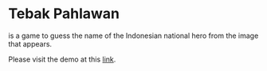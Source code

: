 # Tebak Pahlawan

is a game to guess the name of the Indonesian national hero from the image that appears.

Please visit the demo at this [link](https://aansuseno.github.io/tebak-pahlawan/).
